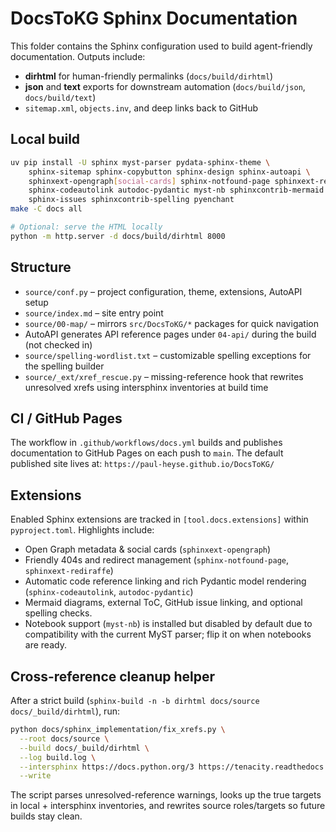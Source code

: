 # DocsToKG Sphinx Documentation

This folder contains the Sphinx configuration used to build agent-friendly documentation.
Outputs include:

- **dirhtml** for human-friendly permalinks (`docs/build/dirhtml`)
- **json** and **text** exports for downstream automation (`docs/build/json`, `docs/build/text`)
- `sitemap.xml`, `objects.inv`, and deep links back to GitHub

## Local build

```bash
uv pip install -U sphinx myst-parser pydata-sphinx-theme \
    sphinx-sitemap sphinx-copybutton sphinx-design sphinx-autoapi \
    sphinxext-opengraph[social-cards] sphinx-notfound-page sphinxext-rediraffe \
    sphinx-codeautolink autodoc-pydantic myst-nb sphinxcontrib-mermaid \
    sphinx-issues sphinxcontrib-spelling pyenchant
make -C docs all

# Optional: serve the HTML locally
python -m http.server -d docs/build/dirhtml 8000
```

## Structure

- `source/conf.py` – project configuration, theme, extensions, AutoAPI setup
- `source/index.md` – site entry point
- `source/00-map/` – mirrors `src/DocsToKG/*` packages for quick navigation
- AutoAPI generates API reference pages under `04-api/` during the build (not checked in)
- `source/spelling-wordlist.txt` – customizable spelling exceptions for the spelling builder
- `source/_ext/xref_rescue.py` – missing-reference hook that rewrites unresolved xrefs using intersphinx inventories at build time

## CI / GitHub Pages

The workflow in `.github/workflows/docs.yml` builds and publishes documentation to GitHub Pages on each push to `main`.
The default published site lives at: `https://paul-heyse.github.io/DocsToKG/`

## Extensions

Enabled Sphinx extensions are tracked in `[tool.docs.extensions]` within `pyproject.toml`. Highlights include:

- Open Graph metadata & social cards (`sphinxext-opengraph`)
- Friendly 404s and redirect management (`sphinx-notfound-page`, `sphinxext-rediraffe`)
- Automatic code reference linking and rich Pydantic model rendering (`sphinx-codeautolink`, `autodoc-pydantic`)
- Mermaid diagrams, external ToC, GitHub issue linking, and optional spelling checks.
- Notebook support (`myst-nb`) is installed but disabled by default due to compatibility with the current MyST parser; flip it on when notebooks are ready.

## Cross-reference cleanup helper

After a strict build (`sphinx-build -n -b dirhtml docs/source docs/_build/dirhtml`), run:

```bash
python docs/sphinx_implementation/fix_xrefs.py \
  --root docs/source \
  --build docs/_build/dirhtml \
  --log build.log \
  --intersphinx https://docs.python.org/3 https://tenacity.readthedocs.io/en/stable/objects.inv \
  --write
```

The script parses unresolved-reference warnings, looks up the true targets in local + intersphinx inventories, and rewrites source roles/targets so future builds stay clean.
